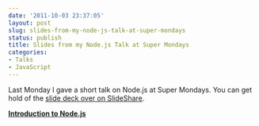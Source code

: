 ```yaml
---
date: '2011-10-03 23:37:05'
layout: post
slug: slides-from-my-node-js-talk-at-super-mondays
status: publish
title: Slides from my Node.js Talk at Super Mondays
categories:
- Talks
- JavaScript
---
```


Last Monday I gave a short talk on Node.js at Super Mondays. You can get hold of the [slide deck over on SlideShare](http://www.slideshare.net/ianoxley/nodejs-9449273).

**[Introduction to Node.js](http://www.slideshare.net/ianoxley/nodejs-9449273)**
